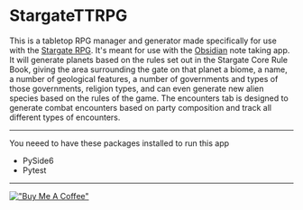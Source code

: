 # StargateTTRPG
This is a tabletop RPG manager and generator made specifically for use with the [Stargate RPG](https://stargatetherpg.com/).
It's meant for use with the [Obsidian](https://obsidian.md/) note taking app. It will generate planets based on the rules set out in the Stargate Core Rule Book, giving the area surrounding the gate on that planet a biome, a name, a number of geological features, a number of governments and types of those governments, religion types, and can even generate new alien species based on the rules of the game.
The encounters tab is designed to generate combat encounters based on party composition and track all different types of encounters.

---
You neeed to have these packages installed to run this app
- PySide6
- Pytest

---
[!["Buy Me A Coffee"](https://www.buymeacoffee.com/assets/img/custom_images/orange_img.png)](https://www.buymeacoffee.com/BrainBow65)
